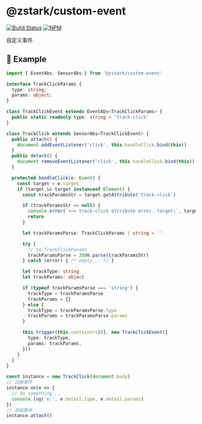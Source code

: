 # @zstark/custom-event

[![Build Status](https://travis-ci.org/PinghuaZhuang/zstark.svg?branch=master)](https://travis-ci.org/PinghuaZhuang/zstark) [![NPM](https://img.shields.io/npm/v/@zstark/custom-event)](https://www.npmjs.com/package/@zstark/custom-event)

自定义事件.



## 📰 Example

```typescript
import { EventAbs, SensorAbs } from '@zstark/custom-event'

interface TrackClickParams {
  type: string;
  params: object;
}

class TrackClickEvent extends EventAbs<TrackClickParams> {
  public static readonly type: string = 'track-click'
}

class TrackClick extends SensorAbs<TrackClickEvent> {
  public attach() {
    document.addEventListener('click', this.handleClick.bind(this))
  }
  public detach() {
    document.removeEventListener('click', this.handleClick.bind(this))
  }

  protected handleClick(e: Event) {
    const target = e.target
    if (target && target instanceof Element) {
      const trackParamsStr = target.getAttribute('track-click')

      if (trackParamsStr == null) {
        console.error(`<<< track-click attribute error. target:`, target)
        return
      }

      let trackParamsParse: TrackClickParams | string = ''

      try {
        // to TrackClickParams
        trackParamsParse = JSON.parse(trackParamsStr)
      } catch (error) { /* empty... */ }

      let trackType: string
      let trackParams: object

      if (typeof trackParamsParse === 'string') {
        trackType = trackParamsParse
        trackParams = {}
      } else {
        trackType = trackParamsParse.type
        trackParams = trackParamsParse.params
      }

      this.trigger(this.containers[0], new TrackClickEvent({
        type: trackType,
        params: trackParams,
      }))
    }
  }
}

const instance = new TrackClick(document.body)
// 注册事件
instance.on(e => {
  // do something...
  console.log('e:', e.detail.type, e.detail.params)
})
// 添加事件
instance.attach()
```

